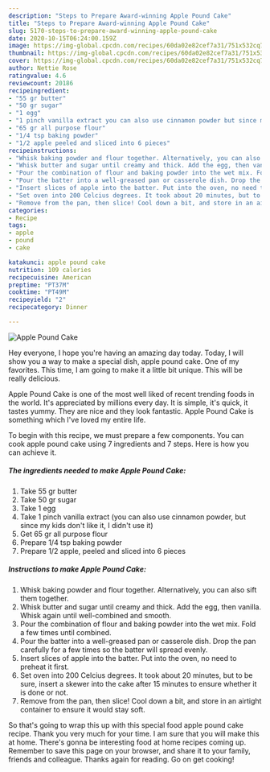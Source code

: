 ```yaml
---
description: "Steps to Prepare Award-winning Apple Pound Cake"
title: "Steps to Prepare Award-winning Apple Pound Cake"
slug: 5170-steps-to-prepare-award-winning-apple-pound-cake
date: 2020-10-15T06:24:00.159Z
image: https://img-global.cpcdn.com/recipes/60da02e82cef7a31/751x532cq70/apple-pound-cake-recipe-main-photo.jpg
thumbnail: https://img-global.cpcdn.com/recipes/60da02e82cef7a31/751x532cq70/apple-pound-cake-recipe-main-photo.jpg
cover: https://img-global.cpcdn.com/recipes/60da02e82cef7a31/751x532cq70/apple-pound-cake-recipe-main-photo.jpg
author: Nettie Rose
ratingvalue: 4.6
reviewcount: 20186
recipeingredient:
- "55 gr butter"
- "50 gr sugar"
- "1 egg"
- "1 pinch vanilla extract you can also use cinnamon powder but since my kids dont like it I didnt use it"
- "65 gr all purpose flour"
- "1/4 tsp baking powder"
- "1/2 apple peeled and sliced into 6 pieces"
recipeinstructions:
- "Whisk baking powder and flour together. Alternatively, you can also sift them together."
- "Whisk butter and sugar until creamy and thick. Add the egg, then vanilla. Whisk again until well-combined and smooth."
- "Pour the combination of flour and baking powder into the wet mix. Fold a few times until combined."
- "Pour the batter into a well-greased pan or casserole dish. Drop the pan carefully for a few times so the batter will spread evenly."
- "Insert slices of apple into the batter. Put into the oven, no need to preheat it first."
- "Set oven into 200 Celcius degrees. It took about 20 minutes, but to be sure, insert a skewer into the cake after 15 minutes to ensure whether it is done or not."
- "Remove from the pan, then slice! Cool down a bit, and store in an airtight container to ensure it would stay soft."
categories:
- Recipe
tags:
- apple
- pound
- cake

katakunci: apple pound cake 
nutrition: 109 calories
recipecuisine: American
preptime: "PT37M"
cooktime: "PT49M"
recipeyield: "2"
recipecategory: Dinner

---
```



![Apple Pound Cake](https://img-global.cpcdn.com/recipes/60da02e82cef7a31/751x532cq70/apple-pound-cake-recipe-main-photo.jpg)

Hey everyone, I hope you're having an amazing day today. Today, I will show you a way to make a special dish, apple pound cake. One of my favorites. This time, I am going to make it a little bit unique. This will be really delicious.

Apple Pound Cake is one of the most well liked of recent trending foods in the world. It's appreciated by millions every day. It is simple, it's quick, it tastes yummy. They are nice and they look fantastic. Apple Pound Cake is something which I've loved my entire life.




To begin with this recipe, we must prepare a few components. You can cook apple pound cake using 7 ingredients and 7 steps. Here is how you can achieve it.

<!--inarticleads1-->

##### The ingredients needed to make Apple Pound Cake:

1. Take 55 gr butter
1. Take 50 gr sugar
1. Take 1 egg
1. Take 1 pinch vanilla extract (you can also use cinnamon powder, but since my kids don&#39;t like it, I didn&#39;t use it)
1. Get 65 gr all purpose flour
1. Prepare 1/4 tsp baking powder
1. Prepare 1/2 apple, peeled and sliced into 6 pieces




<!--inarticleads2-->

##### Instructions to make Apple Pound Cake:

1. Whisk baking powder and flour together. Alternatively, you can also sift them together.
1. Whisk butter and sugar until creamy and thick. Add the egg, then vanilla. Whisk again until well-combined and smooth.
1. Pour the combination of flour and baking powder into the wet mix. Fold a few times until combined.
1. Pour the batter into a well-greased pan or casserole dish. Drop the pan carefully for a few times so the batter will spread evenly.
1. Insert slices of apple into the batter. Put into the oven, no need to preheat it first.
1. Set oven into 200 Celcius degrees. It took about 20 minutes, but to be sure, insert a skewer into the cake after 15 minutes to ensure whether it is done or not.
1. Remove from the pan, then slice! Cool down a bit, and store in an airtight container to ensure it would stay soft.




So that's going to wrap this up with this special food apple pound cake recipe. Thank you very much for your time. I am sure that you will make this at home. There's gonna be interesting food at home recipes coming up. Remember to save this page on your browser, and share it to your family, friends and colleague. Thanks again for reading. Go on get cooking!
